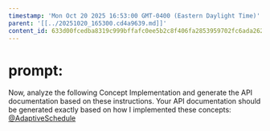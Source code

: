 ```yaml
---
timestamp: 'Mon Oct 20 2025 16:53:00 GMT-0400 (Eastern Daylight Time)'
parent: '[[../20251020_165300.cd4a9639.md]]'
content_id: 633d00fcedba8319c999bffafc0ee5b2c8f406fa2853959702fc6ada26272576
---
```


# prompt:

Now, analyze the following Concept Implementation and generate the API documentation based on these instructions. Your API documentation should be generated exactly based on  how I implemented these concepts:
[@AdaptiveSchedule](../implementation/RoutineLog.md)
